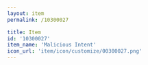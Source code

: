 ```yaml
---
layout: item
permalink: /10300027

title: Item
id: '10300027'
item_name: 'Malicious Intent'
icon_url: 'item/icon/customize/00300027.png'
---
```

